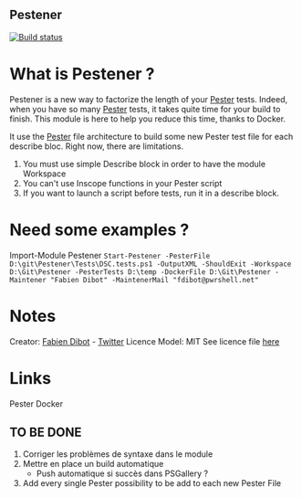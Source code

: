 ## Pestener

[![Build status](https://ci.appveyor.com/api/projects/status/x3er7r2p0n96wggd?svg=true)](https://ci.appveyor.com/project/fabiendibot/Pestener)

# What is Pestener ?

Pestener is a new way to factorize the length of your [Pester](https://github.com/Pester) tests.
Indeed, when you have so many [Pester](https://github.com/Pester) tests, it takes quite time for your build to finish.
This module is here to help you reduce this time, thanks to Docker.

It use the [Pester](https://github.com/Pester) file architecture to build some new Pester test file for each describe bloc.
Right now, there are limitations.
1. You must use simple Describe block in order to have the module Workspace
2. You can't use Inscope functions in your Pester script
3. If you want to launch a script before tests, run it in a describe block.

# Need some examples ?
Import-Module Pestener
``Start-Pestener -PesterFile D:\git\Pestener\Tests\DSC.tests.ps1 -OutputXML -ShouldExit -Workspace D:\Git\Pestener -PesterTests D:\temp -DockerFile D:\Git\Pestener -Maintener "Fabien Dibot" -MaintenerMail "fdibot@pwrshell.net"``

# Notes
Creator: [Fabien Dibot](https://pwrshell.net) - [Twitter](https://twitter.com/fdibot)
Licence Model: MIT See licence file [here](https://github.com/fabiendibot/Pestener/LICENCE)

# Links
Pester
Docker


## TO BE DONE 

1. Corriger les problèmes de syntaxe dans le module
2. Mettre en place un build automatique
     * Push automatique si succès dans PSGallery ?
3. Add every single Pester possibility to be add to each new Pester File

